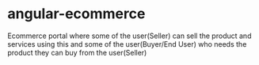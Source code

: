 # angular-ecommerce
Ecommerce portal where some of the user(Seller) can sell the product and services using this and some of the user(Buyer/End User) who needs the product they can buy from the user(Seller)

